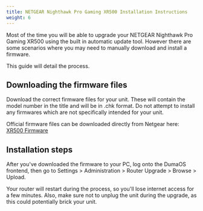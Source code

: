 ```yaml
---
title: NETGEAR Nighthawk Pro Gaming XR500 Installation Instructions
weight: 6
---
```


Most of the time you will be able to upgrade your NETGEAR Nighthawk Pro Gaming XR500 using the built in automatic update tool. However there are some scenarios where you may need to manually download and install a firmware.

This guide will detail the process.

## Downloading the firmware files

Download the correct firmware files for your unit. These will contain the model number in the title and will be in .chk format. Do not attempt to install any firmwares which are not specifically intended for your unit.

Official firmware files can be downloaded directly from Netgear here:
[XR500 Firmware](https://www.netgear.com/support/product/xr500/#download)

## Installation steps

After you've downloaded the firmware to your PC, log onto the DumaOS frontend, then go to Settings > Administration > Router Upgrade > Browse > Upload.

Your router will restart during the process, so you'll lose internet access for a few minutes. Also, make sure not to unplug the unit during the upgrade, as this could potentially brick your unit.